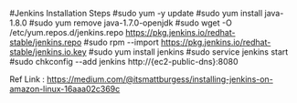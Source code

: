 #Jenkins Installation Steps
#sudo yum -y update
#sudo yum install java-1.8.0
#sudo yum remove java-1.7.0-openjdk
#sudo wget -O /etc/yum.repos.d/jenkins.repo https://pkg.jenkins.io/redhat-stable/jenkins.repo
#sudo rpm --import https://pkg.jenkins.io/redhat-stable/jenkins.io.key
#sudo yum install jenkins
#sudo service jenkins start
#sudo chkconfig --add jenkins
http://{ec2-public-dns}:8080

Ref Link : https://medium.com/@itsmattburgess/installing-jenkins-on-amazon-linux-16aaa02c369c

